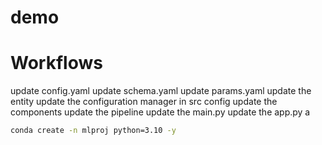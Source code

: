 # demo

# Workflows
update config.yaml
update schema.yaml
update params.yaml
update the entity
update the configuration manager in src config
update the components
update the pipeline
update the main.py
update the app.py
a

```bash
conda create -n mlproj python=3.10 -y
```  